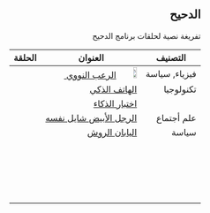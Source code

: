 <div dir="rtl">

<h2 dir="rtl">الدحيح</h2>
<p dir="rtl"> تفريغة نصية لحلقات برنامج الدحيح <p>





| التصنيف       | العنوان                                 | الحلقة |
| ------------- | --------------------------------------- | ------ |
| فيزياء, سياسة | <image width="20%" height="20%" src="https://i.ytimg.com/vi/fPYCDLymh4Q/hqdefault.jpg?sqp=-oaymwEZCNACELwBSFXyq4qpAwsIARUAAIhCGAFwAQ==&rs=AOn4CLDAhRRXcZywAeP8T7C6NRQZyytorQ"> </image> <a href="233.md">الرعب النووي </a>      |        |
| تكنولوجيا     | <a href="">الهاتف الذكي </a>            |        |
|               | <a href=""> اختبار الذكاء </a>          |        |
| علم أجتماع    | <a href=""> الرجل الأبيض شايل نفسه </a> |        |
| سياسة         | <a href=""> اليابان الروش </a>          |        |
|               |                                         |        |
|               |                                         |        |
|               |                                         |        |
|               |                                         |        |
|               |                                         |        |
|               |                                         |        |
|               |                                         |        |
|               |                                         |        |
|               |                                         |        |
|               |                                         |        |
|               |                                         |        |
|               |                                         |        |
|               |                                         |        |
|               |                                         |        |
|               |                                         |        |
|               |                                         |        |
|               |                                         |        |
|               |                                         |        |
|               |                                         |        |



</div>
